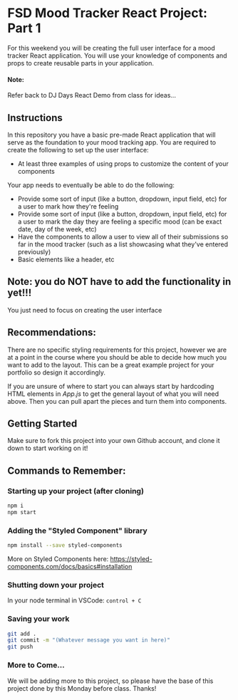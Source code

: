 # FSD Mood Tracker React Project: Part 1

For this weekend you will be creating the full user interface for a mood tracker React application. You will use your knowledge of components and props to create reusable parts in your application.

#### Note:
Refer back to DJ Days React Demo from class for ideas...

## Instructions

In this repository you have a basic pre-made React application that will serve as the foundation to your mood tracking app. You are required to create the following to set up the user interface:

<!-- **DONE** - A component folder to hold all your components  -->
<!-- **DONE** - At least five components to cover the needs of your user interface. How you decide to divide up the parts of your site into components is up to you. Consider our discussion about Atomic Design in class (and check out this resource: https://xd.adobe.com/ideas/process/ui-design/atomic-design-principles-methodology-101/) -->
- At least three examples of using props to customize the content of your components

Your app needs to eventually be able to do the following:
- Provide some sort of input (like a button, dropdown, input field, etc) for a user to mark how they're feeling
- Provide some sort of input (like a button, dropdown, input field, etc) for a user to mark the day they are feeling a specific mood (can be exact date, day of the week, etc)
- Have the components to allow a user to view all of their submissions so far in the mood tracker (such as a list showcasing what they've entered previously)
- Basic elements like a header, etc

## Note: you do NOT have to add the functionality in yet!!!
You just need to focus on creating the user interface

## Recommendations:
There are no specific styling requirements for this project, however we are at a point in the course where you should be able to decide how much you want to add to the layout. This can be a great example project for your portfolio so design it accordingly.

If you are unsure of where to start you can always start by hardcoding HTML elements in *App.js* to get the general layout of what you will need above. Then you can pull apart the pieces and turn them into components.

## Getting Started
Make sure to fork this project into your own Github account, and clone it down to start working on it!

## Commands to Remember:

### Starting up your project (after cloning)

```zsh
npm i
npm start
```
### Adding the "Styled Component" library
```zsh
npm install --save styled-components
```
More on Styled Components here: https://styled-components.com/docs/basics#installation

### Shutting down your project

In your node terminal in VSCode: `control + C`

### Saving your work 

```zsh
git add .
git commit -m "(Whatever message you want in here)"
git push
```

### More to Come... 

We will be adding more to this project, so please have the base of this project done by this Monday before class. Thanks!